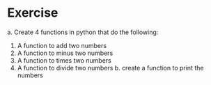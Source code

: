# Exercise

a. Create 4 functions in python that do the following:
  1. A function to add two numbers
  2. A function to minus two numbers
  3. A function to times two numbers
  4. A function to divide two numbers
b. create a function to print the numbers
